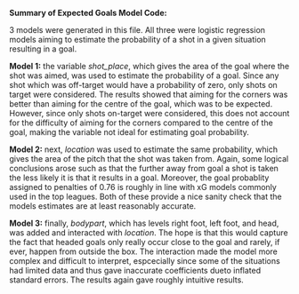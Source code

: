 **Summary of Expected Goals Model Code:**

3 models were generated in this file. All three were logistic regression models aiming to estimate the probability of a shot in a given situation resulting in a goal.

**Model 1:** the variable *shot_place*, which gives the area of the goal where the shot was aimed, was used to estimate the probability of a goal. Since any shot which was off-target would have a probability of zero, only shots on target were considered. The results showed that aiming for the corners was better than aiming for the centre of the goal, which was to be expected. However, since only shots on-target were considered, this does not account for the difficulty of aiming for the corners compared to the centre of the goal, making the variable not ideal for estimating goal probability.

**Model 2:** next, *location* was used to estimate the same probability, which gives the area of the pitch that the shot was taken from. Again, some logical conclusions arose such as that the further away from goal a shot is taken the less likely it is that it results in a goal. Moreover, the goal probablity assigned to penalties of 0.76 is roughly in line with xG models commonly used in the top leagues. Both of these provide a nice sanity check that the models estimates are at least reasonably accurate.

**Model 3:** finally, *bodypart*, which has levels right foot, left foot, and head, was added and interacted with *location*. The hope is that this would capture the fact that headed goals only really occur close to the goal and rarely, if ever, happen from outside the box. The interaction made the model more complex and difficult to interpret, espcecially since some of the situations had limited data and thus gave inaccurate coefficients dueto inflated standard errors. The results again gave roughly intuitive results.
